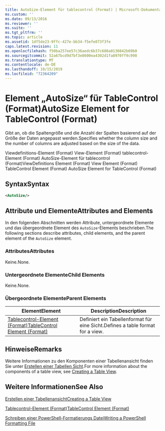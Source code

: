 ```yaml
---
title: AutoSize-Element für tablecontrol (Format) | Microsoft-Dokumentation
ms.custom: ''
ms.date: 09/13/2016
ms.reviewer: ''
ms.suite: ''
ms.tgt_pltfrm: ''
ms.topic: article
ms.assetid: 1df5de23-9ffc-427e-bb34-f5efe073f3fe
caps.latest.revision: 11
ms.openlocfilehash: f50ba257ee57c36aedc6b37c680a0130842b69b0
ms.sourcegitcommit: 52a67bcd9d7bf3e8600ea4302d1fa8970ff9c998
ms.translationtype: MT
ms.contentlocale: de-DE
ms.lasthandoff: 10/15/2019
ms.locfileid: "72364209"
---
```

# <a name="autosize-element-for-tablecontrol-format"></a><span data-ttu-id="2ec6c-102">Element „AutoSize“ für TableControl (Format)</span><span class="sxs-lookup"><span data-stu-id="2ec6c-102">AutoSize Element for TableControl (Format)</span></span>

<span data-ttu-id="2ec6c-103">Gibt an, ob die Spaltengröße und die Anzahl der Spalten basierend auf der Größe der Daten angepasst werden.</span><span class="sxs-lookup"><span data-stu-id="2ec6c-103">Specifies whether the column size and the number of columns are adjusted based on the size of the data.</span></span>

<span data-ttu-id="2ec6c-104">Viewdefinitions-Element (Format) View-Element (Format) tablecontrol-Element (Format) AutoSize-Element für tablecontrol (Format)</span><span class="sxs-lookup"><span data-stu-id="2ec6c-104">ViewDefinitions Element (Format) View Element (Format) TableControl Element (Format) AutoSize Element for TableControl (Format)</span></span>

## <a name="syntax"></a><span data-ttu-id="2ec6c-105">Syntax</span><span class="sxs-lookup"><span data-stu-id="2ec6c-105">Syntax</span></span>

```xml
<AutoSize/>
```

## <a name="attributes-and-elements"></a><span data-ttu-id="2ec6c-106">Attribute und Elemente</span><span class="sxs-lookup"><span data-stu-id="2ec6c-106">Attributes and Elements</span></span>

<span data-ttu-id="2ec6c-107">In den folgenden Abschnitten werden Attribute, untergeordnete Elemente und das übergeordnete Element des `AutoSize`-Elements beschrieben.</span><span class="sxs-lookup"><span data-stu-id="2ec6c-107">The following sections describe attributes, child elements, and the parent element of the `AutoSize` element.</span></span>

### <a name="attributes"></a><span data-ttu-id="2ec6c-108">Attributes</span><span class="sxs-lookup"><span data-stu-id="2ec6c-108">Attributes</span></span>

<span data-ttu-id="2ec6c-109">Keine.</span><span class="sxs-lookup"><span data-stu-id="2ec6c-109">None.</span></span>

### <a name="child-elements"></a><span data-ttu-id="2ec6c-110">Untergeordnete Elemente</span><span class="sxs-lookup"><span data-stu-id="2ec6c-110">Child Elements</span></span>

<span data-ttu-id="2ec6c-111">Keine.</span><span class="sxs-lookup"><span data-stu-id="2ec6c-111">None.</span></span>

### <a name="parent-elements"></a><span data-ttu-id="2ec6c-112">Übergeordnete Elemente</span><span class="sxs-lookup"><span data-stu-id="2ec6c-112">Parent Elements</span></span>

|<span data-ttu-id="2ec6c-113">Element</span><span class="sxs-lookup"><span data-stu-id="2ec6c-113">Element</span></span>|<span data-ttu-id="2ec6c-114">Description</span><span class="sxs-lookup"><span data-stu-id="2ec6c-114">Description</span></span>|
|-------------|-----------------|
|[<span data-ttu-id="2ec6c-115">Tablecontrol-Element (Format)</span><span class="sxs-lookup"><span data-stu-id="2ec6c-115">TableControl Element (Format)</span></span>](./tablecontrol-element-format.md)|<span data-ttu-id="2ec6c-116">Definiert ein Tabellenformat für eine Sicht.</span><span class="sxs-lookup"><span data-stu-id="2ec6c-116">Defines a table format for a view.</span></span>|

## <a name="remarks"></a><span data-ttu-id="2ec6c-117">Hinweise</span><span class="sxs-lookup"><span data-stu-id="2ec6c-117">Remarks</span></span>

<span data-ttu-id="2ec6c-118">Weitere Informationen zu den Komponenten einer Tabellenansicht finden Sie unter [Erstellen einer Tabellen Sicht](./creating-a-table-view.md).</span><span class="sxs-lookup"><span data-stu-id="2ec6c-118">For more information about the components of a table view, see [Creating a Table View](./creating-a-table-view.md).</span></span>

## <a name="see-also"></a><span data-ttu-id="2ec6c-119">Weitere Informationen</span><span class="sxs-lookup"><span data-stu-id="2ec6c-119">See Also</span></span>

[<span data-ttu-id="2ec6c-120">Erstellen einer Tabellenansicht</span><span class="sxs-lookup"><span data-stu-id="2ec6c-120">Creating a Table View</span></span>](./creating-a-table-view.md)

[<span data-ttu-id="2ec6c-121">Tablecontrol-Element (Format)</span><span class="sxs-lookup"><span data-stu-id="2ec6c-121">TableControl Element (Format)</span></span>](./tablecontrol-element-format.md)

[<span data-ttu-id="2ec6c-122">Schreiben einer PowerShell-Formatierungs Datei</span><span class="sxs-lookup"><span data-stu-id="2ec6c-122">Writing a PowerShell Formatting File</span></span>](./writing-a-powershell-formatting-file.md)
